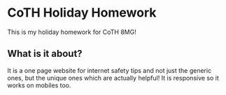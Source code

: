 # CoTH Holiday Homework

This is my holiday homework for CoTH 8MG!

## What is it about?
It is a one page website for internet safety tips and not just the generic ones, but the unique ones which are actually helpful!
It is responsive so it works on mobiles too.